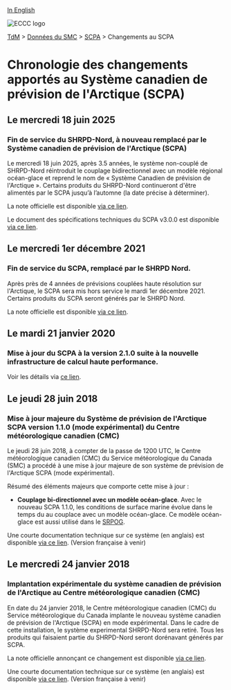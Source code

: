 [In English](changelog_caps_en.md)

![ECCC logo](../../img_eccc-logo.png)

[TdM](../../readme_fr.md) > [Données du SMC](../readme_fr.md) > [SCPA](readme_caps_fr.md) > Changements au SCPA

# Chronologie des changements apportés au Système canadien de prévision de l'Arctique (SCPA)

## Le mercredi 18 juin 2025

### Fin de service du SHRPD-Nord, à nouveau remplacé par le Système canadien de prévision de l'Arctique (SCPA)

Le mercredi 18 juin 2025, après 3.5 années, le système non-couplé de SHRPD-Nord réintroduit le couplage bidirectionnel avec un modèle régional océan-glace et reprend le nom de « Système Canadien de prévision de l'Arctique ». Certains produits du SHRPD-Nord continueront d'être alimentés par le SCPA jusqu’à l’automne (la date précise à déterminer).

La note officielle est disponible [via ce lien](https://dd.meteo.gc.ca/doc/genots/2025/06/18/NOCN03_CWAO_181500___38690).

Le document des spécifications techniques du SCPA v3.0.0 est disponible [via ce lien](https://collaboration.cmc.ec.gc.ca/cmc/cmoi/product_guide/docs/tech_specifications/tech_specifications_CAPS_3.0.0_f.pdf).

## Le mercredi 1er décembre 2021

### Fin de service du SCPA, remplacé par le SHRPD Nord. 

Après près de 4 années de prévisions couplées haute résolution sur l'Arctique, le SCPA sera mis hors service le mardi 1er décembre 2021.  Certains produits du SCPA seront générés par le SHRPD Nord.

La note officielle est disponible [via ce lien](https://dd.meteo.gc.ca/doc/genots/2021/11/26/NOCN03_CWAO_262118___50159).

## Le mardi 21 janvier 2020

### Mise à jour du SCPA à la version 2.1.0 suite à la nouvelle infrastructure de calcul haute performance. 

Voir les détails via [ce lien](../changelog_multisystems_fr.md).

## Le jeudi 28 juin 2018

### Mise à jour majeure du Système de prévision de l'Arctique SCPA version 1.1.0 (mode expérimental) du Centre météorologique canadien (CMC)

Le jeudi 28 juin 2018, à compter de la passe de 1200 UTC, le Centre météorologique canadien (CMC) du Service météorologique du Canada (SMC) a procédé à une mise à jour majeure de son système de prévision de l'Arctique SCPA (mode expérimental).

Résumé des éléments majeurs que comporte cette mise à jour :

* __Couplage bi-directionnel avec un modèle océan-glace__. Avec le nouveau SCPA 1.1.0, les conditions de surface marine évolue dans le temps du au couplace avec un modèle océan-glace. Ce modèle océan-glace est aussi utilisé dans le [SRPOG](/../nwp_riops/changelog_riops_fr.md).

Une courte documentation technique sur ce système (en anglais) est disponible [via ce lien](https://collaboration.cmc.ec.gc.ca/cmc/CMOI/product_guide/docs/tech_specifications/CAPS-100_factsheet.pdf). (Version française à venir)

## Le mercredi 24 janvier 2018

### Implantation expérimentale du système canadien de prévision de l'Arctique au Centre météorologique canadien (CMC)

En date du 24 janvier 2018, le Centre météorologique canadien (CMC) du Service météorologique du Canada implante le nouveau système canadien de prévision de l'Arctique (SCPA) en mode expérimental. Dans le cadre de cette installation, le système experimental SHRPD-Nord sera retiré. Tous les produits qui faisaient partie du SHRPD-Nord seront dorénavant générés par SCPA.

La note officielle annonçant ce changement est disponible [via ce lien](https://dd.meteo.gc.ca/doc/genots/2018/01/24/NOCN03_CWAO_241435___00012).

Une courte documentation technique sur ce système (en anglais) est disponible [via ce lien](https://collaboration.cmc.ec.gc.ca/cmc/CMOI/product_guide/docs/tech_specifications/CAPS-100_factsheet.pdf). (Version française à venir)
